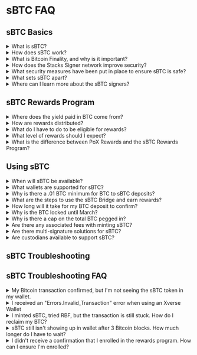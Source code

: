 # sBTC FAQ

## sBTC Basics

<details>

<summary>What is sBTC?</summary>

sBTC is a non-custodial 1:1 Bitcoin-backed asset on the Stacks Bitcoin Layer. Read more about Stacks [here](https://www.stacks.co) and sBTC [here](https://www.stacks.co/sbtc).

</details>

<details>

<summary>How does sBTC work?</summary>

1. sBTC is a SIP-010 token on the Stacks blockchain that represents Bitcoin (BTC) in a 1:1 ratio. sBTC is always backed 1:1 against BTC.
2. The sBTC peg wallet is maintained and managed by a set of sBTC signers. This decentralized approach enhances security and reduces single points of failure. Read more about Stacker Signing [here](https://docs.stacks.co/concepts/block-production/stackers-and-signing).

</details>

<details>

<summary>What is Bitcoin Finality, and why is it important?</summary>

Stacks and sBTC state automatically fork with Bitcoin. As such, all transactions settle to Bitcoin with 100% Bitcoin Finality. This protects users against attacks to sBTC via a hard fork. This is a critical security measure that aligns sBTC security with Bitcoin. Read more in [the Stacks Documentation](https://docs.stacks.co/concepts/block-production/bitcoin-finality).

</details>

<details>

<summary>How does the Stacks Signer network improve security?</summary>

Signers are responsible for approving all sBTC deposit and withdrawal operations, ensuring the integrity of the system. With a requirement of 70% consensus for transaction approval, Signers maintain the protocol's liveness and security.

To launch sBTC, the Stacks community approved [SIP-028](https://github.com/stacksgov/sips/blob/69d40a5f4f0ad98eb448ba44e7c31ca054820aa3/sips/sip-028-sbtc_peg.md), defining the criteria for selecting signers based on factors such as technical expertise, reliability, performance, and decentralization. An initial group of 15 institutional Signers has been chosen for Phase 1 to maintain simplicity and reduce operational risks. This group will expand over time as the protocol matures.

The list of sBTC signers is public and listed [here](https://bitcoinl2labs.com/sbtc-rollout#sbtc-signers).

</details>

<details>

<summary>What security measures have been put in place to ensure sBTC is safe?</summary>

sBTC is always backed 1:1 against BTC, and it's verifiably secure through threshold cryptography. sBTC removes the need for 3rd party custodian or trusted setup. Instead, BTC is secured by a decentralized signer set.

Partnerships with top-tier security experts have been established to ensure the protocol is fortified at every level:

1. **Asymmetric Research:** [Asymmetric Research](https://www.asymmetric.re) is a core security contributor. Known for their rigorous research and protocol audits, Asymmetric brings security expertise to sBTC to identify and mitigate potential vulnerabilities.
2. **ImmuneFi:** A robust bug bounty program incentivizes ethical hackers to uncover and address potential issues, adding an additional layer of defense.
3. **3rd Party Audits:** Independent audit reports are in progress for additional security reviews, ensuring the protocol is thoroughly vetted by external experts.

</details>

<details>

<summary>What sets sBTC apart?</summary>

Here are the main differentiating characteristics of sBTC:

- sBTC is a true Bitcoin native product
- sBTC is backed by respected leaders in the Bitcoin community (signer network)
- sBTC's security is provided by a decentralized network of validators/signers rather than a single custodian, removing the need to trust a single entity or exchange
- sBTC leverages 100% Bitcoin finality
- sBTC's technology offers optimal UX and DevEx for an L2
- sBTC is a fully transparent project/product working in the open with public code

</details>

<details>

<summary>Where can I learn more about the sBTC signers?</summary>

Read the "[Selection of sBTC Signer Set](https://github.com/stacks-network/sbtc/discussions/624)" post for more information about each signer and their qualifications.

</details>

## sBTC Rewards Program

<details>

<summary>Where does the yield paid in BTC come from?</summary>

The sBTC Rewards Program is powered by a group of Stackers "Stacking" STX to a designated reward address, contributing their BTC rewards to the program.

When Stacking STX, Stackers receive BTC through Stack's [Proof-of-Transfer](https://docs.stacks.co/concepts/stacks-101/proof-of-transfer) (PoX) consensus mechanism. For example, over a given 2-week period, the Stacks protocol has historically [distributed around 10% APY to Stackers](https://www.stacking-tracker.com/), paid in BTC.

To enable the sBTC Rewards Program, these stackers contribute the corresponding Proof of Transfer BTC rewards to the sBTC incentive pool. This BTC from the incentive pool is directly deposited into a smart contract that bridges the BTC to sBTC and distributes the rewards pro rata to sBTC holders.

The program is designed to increase sBTC liquidity and drive early usage of the protocol.

Here's a handy illustration to show the sBTC incentives design:

![](../../.gitbook/assets/sbtc-design.png)

</details>

<details>

<summary>How are rewards distributed?</summary>

sBTC is automatically distributed every two weeks to the STX address used to enroll in your non-custodial wallet.

</details>

<details>

<summary>What do I have to do to be eligible for rewards?</summary>

To be eligible, you must enroll in the rewards program at bitcoinismore.org.

</details>

<details>

<summary>What level of rewards should I expect?</summary>

The level of rewards users can expect will vary based on the amount of STX in the rewards pool, the PoX yield rate, and the amount of sBTC that has been minted.

</details>

<details>

<summary>What is the difference between PoX Rewards and the sBTC Rewards Program?</summary>

PoX Bitcoin rewards are earned by Stackers who lock up their STX tokens to secure the Stacks network, a process that has been ongoing since the launch of Stacks.

The sBTC Rewards Program, on the other hand, offers additional BTC rewards specifically for early adopters who hold sBTC without requiring them to participate in network consensus or lock up any tokens.

</details>

## Using sBTC

<details>

<summary>When will sBTC be available?</summary>

sBTC deposits first went live on December 16, 2024, quickly hitting the 1,000 BTC cap. The second cap will go live on February 25th, 2025, with withdrawals expected in March 2025.

Full decentralization of the Signer set will follow in [a subsequent phase](https://bitcoinl2labs.com/sbtc-rollout), gradually expanding beyond the initial 15 community-elected signers.

</details>

<details>

<summary>What wallets are supported for sBTC?</summary>

[Xverse](https://www.xverse.app) and [Leather](https://leather.io) wallets are supported — two leading wallets with seamless integrations designed for Bitcoin and Stacks users.

In addition, [Ledger](https://www.ledger.com/) and [Asigna](https://www.asigna.io/) support sBTC.

We are actively working with institutional custodians, staking providers, and other 3rd party wallets to support sBTC. More will be announced.

</details>

<details>

<summary>Why is there a .01 BTC minimum for BTC to sBTC deposits?</summary>

A .01 BTC minimum is imposed for BTC to sBTC deposits to ensure the system does not get spammed by many smaller transactions. We are exploring reducing the deposit minimum for future phases.

</details>

<details>

<summary>What are the steps to use the sBTC Bridge and earn rewards?</summary>

In the Stacks Documentation, find a [video](https://www.youtube.com/watch?v=XZruuDgTo4k&t=1s) and a [more detailed walkthrough](https://docs.stacks.co/guides-and-tutorials/sbtc/how-to-use-the-sbtc-bridge).

1. Ensure BTC is accessible via one of the following non-custodial wallets: [Xverse](https://www.xverse.app), [Leather](https://leather.io), [Ledger](https://www.ledger.com/), or [Asigna](https://www.asigna.io/).
2. To interact with the sBTC protocol and mint sBTC, head to [app.stacks.co](http://app.stacks.co) and connect your non-custodial wallet with BTC ready to deposit.
3. Enter the BTC amount to convert to sBTC ([app.stacks.co](http://app.stacks.co) will guide you through this step).
4. Enter your Stacks receiving address to initiate the transfer ([app.stacks.co](http://app.stacks.co) will guide you through this step).
5. After your sBTC has been minted to your wallet, visit the rewards program site at [bitcoinismore.org](https://bitcoinismore.org/) and connect your wallet. Then click the 'Earn Rewards' button. Read more in [the Stacks Documentation](https://docs.stacks.co/guides-and-tutorials/sbtc/earn-sbtc-rewards).
6. Seamlessly start earning sBTC rewards. sBTC is automatically paid every two weeks to the STX address used to enroll in your non-custodial wallet.

**Note:** There is an initial lock-up period until withdrawals are activated in March. Following the lock-up period, sBTC can always be withdrawn.

</details>

<details>

<summary>How long will it take for my BTC deposit to confirm?</summary>

sBTC facilitates rapid movement between BTC and sBTC.

1. BTC to sBTC conversion can be completed within 3 Bitcoin blocks (under an hour).
2. sBTC to BTC conversion can be completed within 6 Bitcoin blocks (Approximately two hours)

Read more in the [Stacks Documentation](https://docs.stacks.co/concepts/sbtc/operations/deposit-withdrawal-times).

</details>

<details>

<summary>Why is the BTC locked until March?</summary>

sBTC will be rolled out over two main phases. The first phase focuses on the peg-in functionality. Phase 2 will activate the withdrawal functionality, which is expected to activate in March.

For security purposes, only the deposit/peg-in functionality will be activated in phase 1. The sBTC team is taking an iterative approach to ensure greater stability at launch. For more details on the sBTC launch plan, see [here](https://bitcoinl2labs.com/sbtc-rollout).

</details>

<details>

<summary>Why is there a cap on the total BTC pegged in?</summary>

A BTC cap will be implemented to ensure a smooth rollout process with a focus on security.

In addition, the BTC cap will give developers the time to focus on the sBTC user experience and integration with DeFi applications across the Stacks ecosystem prior to opening sBTC for all users.

</details>

<details>

<summary>Are there any associated fees with minting sBTC?</summary>

There are two transaction fees required to mint your sBTC. The first is set by the user manually when they initiate the deposit transaction within their wallet.

The second is a fee used to consolidate the deposit UTXOs into the single signer UTXO. This separate transaction fee happens automatically and is set to a max of 80k sats. This is automatically deducted from your minted sBTC. This is not a signer fee but a regular Bitcoin transaction fee.

</details>

<details>

<summary>Are there multi-signature solutions for sBTC?</summary>

Yes. [Asigna](https://www.asigna.io) provides a multi-signature solution for sBTC users.

</details>

<details>

<summary>Are custodians available to support sBTC?</summary>

At the moment, there is no custodian support for sBTC. However, we are actively working with institutional custodians to support sBTC.

Copper and BitGo already support Stacks and Stacking; however, we are working to prioritize SIP-10 and sBTC integration.

</details>

## sBTC Troubleshooting

## sBTC Troubleshooting FAQ

<details>

<summary>My Bitcoin transaction confirmed, but I'm not seeing the sBTC token in my wallet.</summary>

You may need to enable the display of the sBTC token within your wallet by clicking on 'Manage Tokens' and enabling sBTC.

</details>

<details>

<summary>I received an "Errors.Invalid_Transaction" error when using an Xverse Wallet</summary>

If you received a "Errors.Invalid_Transaction" error when using an Xverse Wallet, you may be using a "Nested SegWit" wallet.
To resolve the issue, change your Xverse wallet to use the "Native SegWit".

</details>

<details>

<summary>I minted sBTC, tried RBF, but the transaction is still stuck. How do I reclaim my BTC?</summary>

You need to wait `12 Bitcoin blocks` to reclaim your BTC. After this, check the app.stacks.co status page for a `reclaim` button with directions on how to reclaim.

</details>

<details>

<summary>sBTC still isn't showing up in wallet after 3 Bitcoin blocks. How much longer do I have to wait?</summary>

BTC to sBTC conversions are typically completed within 3 Bitcoin blocks. Due to the speed of Bitcoin blocks, deposits can take up to two hours to see sBTC in your wallet.

However, there may be a lag with your Leather or Xverse wallet where the sBTC will take another 20 minutes to show up in the wallet.

</details>

<details>

<summary>I didn't receive a confirmation that I enrolled in the rewards program. How can I ensure I'm enrolled?</summary>

Visit bitcoinismore.org. On the enroll page, when your wallet is linked, it will say enrolled if you are enrolled in the program.

</details>
